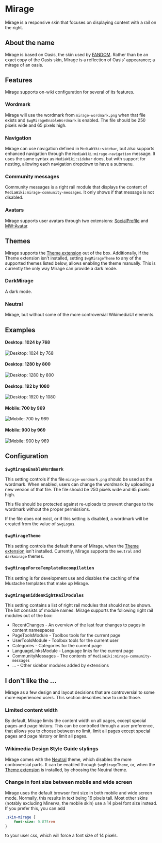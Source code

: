 # Mirage
Mirage is a responsive skin that focuses on displaying content with a rail on the right.

## About the name
Mirage is based on Oasis, the skin used by [FANDOM](https://www.fandom.com). Rather than be an exact copy of the Oasis skin, Mirage is a reflection of Oasis' appearance; a mirage of an oasis.

## Features
Mirage supports on-wiki configuration for several of its features.
### Wordmark
Mirage will use the wordmark from `mirage-wordmark.png` when that file exists and
`$wgMirageEnableWordmark` is enabled.
The file should be 250 pixels wide and 65 pixels high.

### Navigation
Mirage can use navigation defined in `MediaWiki:sidebar`, but also supports enhanced navigation
through the `MediaWiki:mirage-navigation` message. It uses the same syntax as
`MediaWiki:sidebar` does, but with support for nesting, allowing each navigation dropdown to
have a submenu.

### Community messages
Community messages is a right rail module that displays the content of
`MediaWiki:mirage-community-messages`. It only shows if that message is not disabled.

### Avatars
Mirage supports user avatars through two extensions: [SocialProfile](https://www.mediawiki.org/wiki/Extension:SocialProfile) and [MW-Avatar](https://github.com/nbdd0121/MW-Avatar).

## Themes
Mirage supports the [Theme extension](https://www.mediawiki.org/wiki/Extension:Theme) out of the box.
Additionally, if the Theme extension isn't installed, setting `$wgMirageTheme` to any of the
supported themes listed below, allows enabling the theme manually. This is currently the only way Mirage can provide a dark mode.

### DarkMirage
A dark mode.

### Neutral
Mirage, but without some of the more controversial WikimediaUI elements.

## Examples
#### Desktop: 1024 by 768
![Desktop: 1024 by 768](screenshots/1024x768.png "Desktop: 1024 by 768")
#### Desktop: 1280 by 800
![Desktop: 1280 by 800](screenshots/1280x800.png "Desktop: 1280 by 800")
#### Desktop: 192 by 1080
![Desktop: 1920 by 1080](screenshots/1920x1080.png "Desktop: 1920 by 1080")
#### Mobile: 700 by 969
![Mobile: 700 by 969](screenshots/mobile-small.png "Mobile: 700 by 969")
#### Mobile: 900 by 969
![Mobile: 900 by 969](screenshots/mobile-large.png "Mobile: 900 by 969")

## Configuration
### `$wgMirageEnableWordmark`
This setting controls if the file `mirage-wordmark.png` should be used as the wordmark. When
enabled, users can change the wordmark by uploading a new version of that file.
The file should be 250 pixels wide and 65 pixels high.

This file should be protected against re-uploads to prevent changes to the wordmark without the proper permissions.

If the file does not exist, or if this setting is disabled, a wordmark will be created from the
value of `$wgLogos`.

### `$wgMirageTheme`
This setting controls the default theme of Mirage, when the [Theme extension](https://www.mediawiki.org/wiki/Extension:Theme) isn't installed.
Currently, Mirage supports the `neutral` and `darkmirage` themes.

### `$wgMirageForceTemplateRecompilation`
This setting is for development use and disables the caching of the Mustache templates that make
up Mirage.

### `$wgMirageHiddenRightRailModules`
This setting contains a list of right rail modules that should not be shown. The list consists
of module names. Mirage supports the following right rail modules out of the box:
 - RecentChanges - An overview of the last four changes to pages in content namespaces
 - PageToolsModule - Toolbox tools for the current page
 - UserToolsModule - Toolbox tools for the current user
 - Categories - Categories for the current page
 - LanguageLinksModule - Language links for the current page
 - CommunityMessages - The contents of `MediaWiki:mirage-community-messages`
 - ... - Other sidebar modules added by extensions

## I don't like the ...
Mirage as a few design and layout decisions that are controversial to some more experienced users.
This section describes how to undo those.

### Limited content width
By default, Mirage limits the content width on all pages, except special pages and page history.
This can be controlled through a user preference, that allows you to choose between no limit,
limit all pages except special pages and page history or limit all pages.

### Wikimedia Design Style Guide stylings
Mirage comes with the [Neutral](#Neutral) theme, which disables the more controversial parts. It
can be enabled through `$wgMirageTheme`, or, when the [Theme extension](https://www.mediawiki.org/wiki/Extension:Theme)
is installed, by choosing the Neutral theme.

### Change in font size between mobile and wide screen
Mirage uses the default browser font size in both mobile and wide screen mode. Normally, this
results in text being 16 pixels tall. Most other skins (notably excluding Minerva, the mobile
skin) use a 14 pixel font size instead. If you prefer this, you can add
```css
.skin-mirage {
	font-size: 0.875rem
}
```
to your user css, which will force a font size of 14 pixels.
